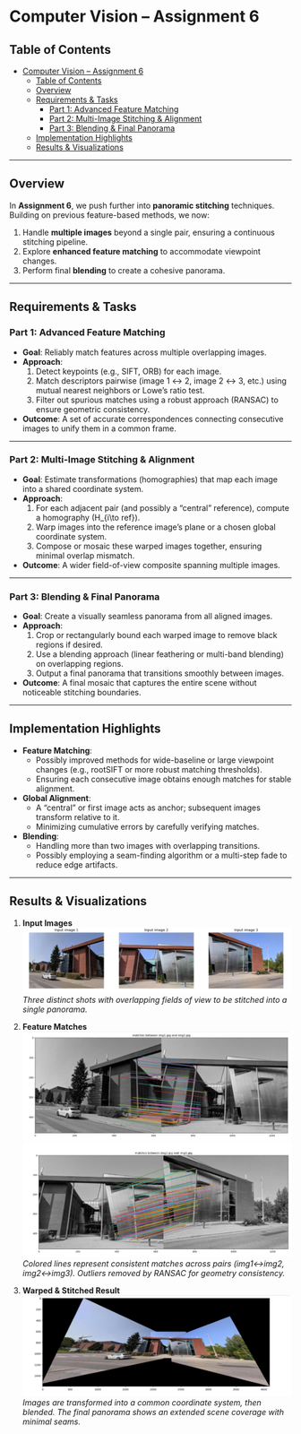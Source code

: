 # Computer Vision – Assignment 6

## Table of Contents
- [Computer Vision – Assignment 6](#computer-vision--assignment-6)
  - [Table of Contents](#table-of-contents)
  - [Overview](#overview)
  - [Requirements \& Tasks](#requirements--tasks)
    - [Part 1: Advanced Feature Matching](#part-1-advanced-feature-matching)
    - [Part 2: Multi-Image Stitching \& Alignment](#part-2-multi-image-stitching--alignment)
    - [Part 3: Blending \& Final Panorama](#part-3-blending--final-panorama)
  - [Implementation Highlights](#implementation-highlights)
  - [Results \& Visualizations](#results--visualizations)

---

## Overview
In **Assignment 6**, we push further into **panoramic stitching** techniques. Building on previous feature-based methods, we now:
1. Handle **multiple images** beyond a single pair, ensuring a continuous stitching pipeline.  
2. Explore **enhanced feature matching** to accommodate viewpoint changes.  
3. Perform final **blending** to create a cohesive panorama.

---

## Requirements & Tasks

### Part 1: Advanced Feature Matching
- **Goal**: Reliably match features across multiple overlapping images.  
- **Approach**:
  1. Detect keypoints (e.g., SIFT, ORB) for each image.  
  2. Match descriptors pairwise (image 1 ↔ 2, image 2 ↔ 3, etc.) using mutual nearest neighbors or Lowe’s ratio test.  
  3. Filter out spurious matches using a robust approach (RANSAC) to ensure geometric consistency.  
- **Outcome**: A set of accurate correspondences connecting consecutive images to unify them in a common frame.

---

### Part 2: Multi-Image Stitching & Alignment
- **Goal**: Estimate transformations (homographies) that map each image into a shared coordinate system.  
- **Approach**:
  1. For each adjacent pair (and possibly a “central” reference), compute a homography \(H_{i\to ref}\).  
  2. Warp images into the reference image’s plane or a chosen global coordinate system.  
  3. Compose or mosaic these warped images together, ensuring minimal overlap mismatch.  
- **Outcome**: A wider field-of-view composite spanning multiple images.

---

### Part 3: Blending & Final Panorama
- **Goal**: Create a visually seamless panorama from all aligned images.  
- **Approach**:
  1. Crop or rectangularly bound each warped image to remove black regions if desired.  
  2. Use a blending approach (linear feathering or multi-band blending) on overlapping regions.  
  3. Output a final panorama that transitions smoothly between images.  
- **Outcome**: A final mosaic that captures the entire scene without noticeable stitching boundaries.

---

## Implementation Highlights
- **Feature Matching**:  
  - Possibly improved methods for wide-baseline or large viewpoint changes (e.g., rootSIFT or more robust matching thresholds).  
  - Ensuring each consecutive image obtains enough matches for stable alignment.
- **Global Alignment**:  
  - A “central” or first image acts as anchor; subsequent images transform relative to it.  
  - Minimizing cumulative errors by carefully verifying matches.
- **Blending**:
  - Handling more than two images with overlapping transitions.  
  - Possibly employing a seam-finding algorithm or a multi-step fade to reduce edge artifacts.

---

## Results & Visualizations

1. **Input Images**  
   ![Input images](Screenshot%202025-03-23%20194115.jpg)  
   *Three distinct shots with overlapping fields of view to be stitched into a single panorama.*

2. **Feature Matches**  
   ![Feature matches between pairs](Screenshot%202025-03-23%20194152.jpg)
     ![Final Multi-Image Panorama](Screenshot%202025-03-23%20194205.jpg)    
   *Colored lines represent consistent matches across pairs (img1↔img2, img2↔img3). Outliers removed by RANSAC for geometry consistency.*

3. **Warped & Stitched Result**  
   ![Final Multi-Image Panorama](Screenshot%202025-03-23%20194218.jpg)  
   *Images are transformed into a common coordinate system, then blended. The final panorama shows an extended scene coverage with minimal seams.*